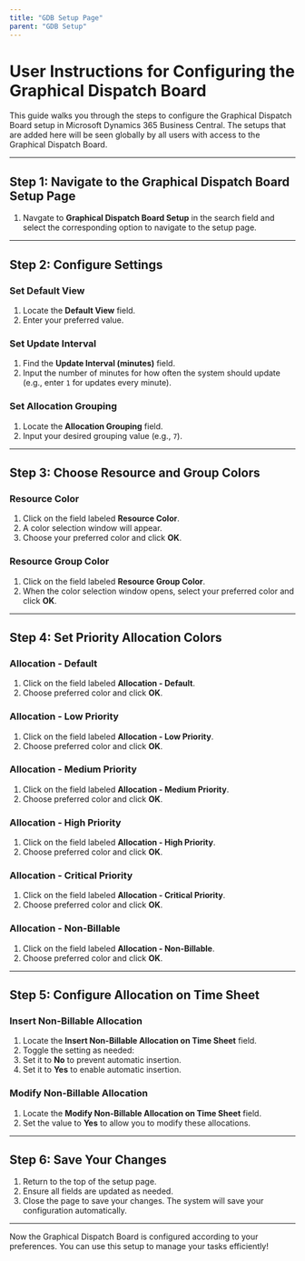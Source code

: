 ```yaml
---
title: "GDB Setup Page"
parent: "GDB Setup"
---
```


# **User Instructions for Configuring the Graphical Dispatch Board**

This guide walks you through the steps to configure the Graphical Dispatch
Board setup in Microsoft Dynamics 365 Business Central. The setups that are added here
will be seen globally by all users with access to the Graphical Dispatch Board. 

* * *

## **Step 1: Navigate to the Graphical Dispatch Board Setup Page**

   1. Navgate to **Graphical Dispatch Board Setup** in the search field and select the corresponding option to navigate to the setup page.

* * *

## **Step 2: Configure Settings**

### **Set Default View**

  1. Locate the **Default View** field.
  2. Enter your preferred value.

### **Set Update Interval**

  1. Find the **Update Interval (minutes)** field.
  2. Input the number of minutes for how often the system should update (e.g., enter `1` for updates every minute).

### **Set Allocation Grouping**

  1. Locate the **Allocation Grouping** field.
  2. Input your desired grouping value (e.g., `7`).

* * *

## **Step 3: Choose Resource and Group Colors**

### **Resource Color**

  1. Click on the field labeled **Resource Color**.
  2. A color selection window will appear.
  3. Choose your preferred color and click **OK**.

### **Resource Group Color**

  1. Click on the field labeled **Resource Group Color**.
  2. When the color selection window opens, select your preferred color and click **OK**.

* * *

## **Step 4: Set Priority Allocation Colors**

### **Allocation - Default**

  1. Click on the field labeled **Allocation - Default**.
  2. Choose preferred color and click **OK**.

### **Allocation - Low Priority**

  1. Click on the field labeled **Allocation - Low Priority**.
  2. Choose preferred color and click **OK**.

### **Allocation - Medium Priority**

  1. Click on the field labeled **Allocation - Medium Priority**.
  2. Choose preferred color and click **OK**.

### **Allocation - High Priority**

  1. Click on the field labeled **Allocation - High Priority**.
  2. Choose preferred color and click **OK**.

### **Allocation - Critical Priority**

  1. Click on the field labeled **Allocation - Critical Priority**.
  2. Choose preferred color and click **OK**.

### **Allocation - Non-Billable**

  1. Click on the field labeled **Allocation - Non-Billable**.
  2. Choose preferred color and click **OK**.

* * *

## **Step 5: Configure Allocation on Time Sheet**

### **Insert Non-Billable Allocation**

  1. Locate the **Insert Non-Billable Allocation on Time Sheet** field.
  2. Toggle the setting as needed:
  3. Set it to **No** to prevent automatic insertion.
  4. Set it to **Yes** to enable automatic insertion.

### **Modify Non-Billable Allocation**

  1. Locate the **Modify Non-Billable Allocation on Time Sheet** field.
  2. Set the value to **Yes** to allow you to modify these allocations.

* * *

## **Step 6: Save Your Changes**

  1. Return to the top of the setup page.
  2. Ensure all fields are updated as needed.
  3. Close the page to save your changes. The system will save your configuration automatically.

* * *

Now the Graphical Dispatch Board is configured according to your preferences.
You can use this setup to manage your tasks efficiently!

